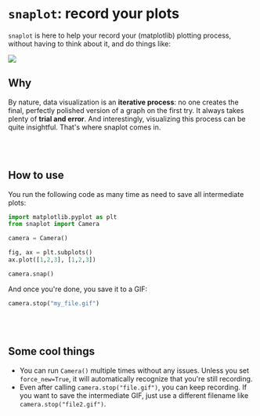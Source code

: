 # `snaplot`: record your plots

`snaplot` is here to help your record your (matplotlib) plotting process, without having to think about it, and do things like:

![](docs/example.gif)

## Why

By nature, data visualization is an **iterative process**: no one creates the final, perfectly polished version of a graph on the first try. It always takes plenty of **trial and error**. And interestingly, visualizing this process can be quite insightful. That's where snaplot comes in.

<br><br>

## How to use

You run the following code as many time as need to save all intermediate plots:

```python
import matplotlib.pyplot as plt
from snaplot import Camera

camera = Camera()

fig, ax = plt.subplots()
ax.plot([1,2,3], [1,2,3])

camera.snap()
```

And once you're done, you save it to a GIF:

```python
camera.stop("my_file.gif")
```

<br><br>

## Some cool things

- You can run `Camera()` multiple times without any issues. Unless you set `force_new=True`, it will automatically recognize that you're still recording.
- Even after calling `camera.stop("file.gif")`, you can keep recording. If you want to save the intermediate GIF, just use a different filename like `camera.stop("file2.gif")`.
